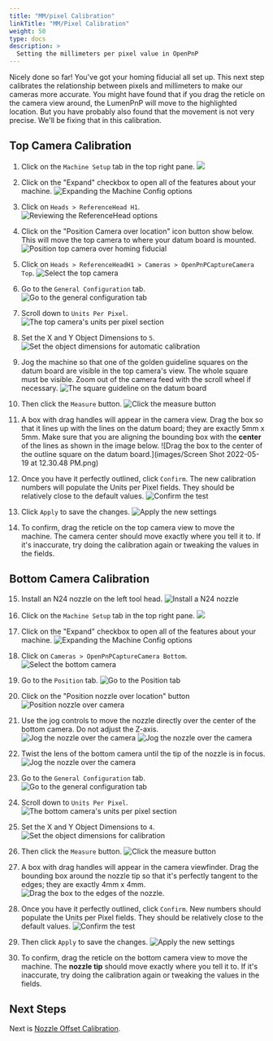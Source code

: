 ```yaml
---
title: "MM/pixel Calibration"
linkTitle: "MM/Pixel Calibration"
weight: 50
type: docs
description: >
  Setting the millimeters per pixel value in OpenPnP
---
```


Nicely done so far! You've got your homing fiducial all set up. This next step calibrates the relationship between pixels and millimeters to make our cameras more accurate. You might have found that if you drag the reticle on the camera view around, the LumenPnP will move to the highlighted location. But you have probably also found that the movement is not very precise. We'll be fixing that in this calibration.

## Top Camera Calibration

1. Click on the `Machine Setup` tab in the top right pane.
  ![](images/Machine-Setup-Tab-3.png)

2. Click on the "Expand" checkbox to open all of the features about your machine.
  ![Expanding the Machine Config options](images/Expand-Checkbox-3.png)

3. Click on `Heads > ReferenceHead H1`.
  ![Reviewing the ReferenceHead options](images/Select-reference-head-H1.png)

4. Click on the "Position Camera over location" icon button show below. This will move the top camera to where your datum board is mounted.
   ![Position top camera over homing fiducial](images/Position-camera-over-homing-fiducial.png)

5. Click on `Heads > ReferenceHeadH1 > Cameras > OpenPnPCaptureCamera Top`.
   ![Select the top camera](images/select-top-camera.png)

6. Go to the `General Configuration` tab.
   ![Go to the general configuration tab](images/general-configuration-tab.png)

7. Scroll down to `Units Per Pixel`.
   ![The top camera's units per pixel section](images/units-per-pixel-section.png)

8. Set the X and Y Object Dimensions to `5`.
![Set the object dimensions for automatic calibration](images/set-object-dimensions.png)

9. Jog the machine so that one of the golden guideline squares on the datum board are visible in the top camera's view. The whole square must be visible. Zoom out of the camera feed with the scroll wheel if necessary.
  ![The square guideline on the datum board](images/units-per-pixel-square-on-datum.png)

10. Then click the `Measure` button.
  ![Click the measure button](images/click-measure-button.png)

11. A box with drag handles will appear in the camera view. Drag the box so that it lines up with the lines on the datum board; they are exactly 5mm x 5mm. Make sure that you are aligning the bounding box with the **center** of the lines as shown in the image below.
  ![Drag the box to the center of the outline square on the datum board.](images/Screen Shot 2022-05-19 at 12.30.48 PM.png)

12. Once you have it perfectly outlined, click `Confirm`. The new calibration numbers will populate the Units per Pixel fields. They should be relatively close to the default values.
  ![Confirm the test](images/confirm-pixel-per-mm.png)

13. Click `Apply` to save the changes.
  ![Apply the new settings](images/apply-pixel-per-mm-settings.png)

14. To confirm, drag the reticle on the top camera view to move the machine. The camera center should move exactly where you tell it to. If it's inaccurate, try doing the calibration again or tweaking the values in the fields.

## Bottom Camera Calibration

15. Install an N24 nozzle on the left tool head.
  ![Install a N24 nozzle](images/n24-nozzle-attached.png)

16. Click on the `Machine Setup` tab in the top right pane.
  ![](images/Machine-Setup-Tab-3.png)

17. Click on the "Expand" checkbox to open all of the features about your machine.
  ![Expanding the Machine Config options](images/Expand-Checkbox-3.png)

18. Click on `Cameras > OpenPnPCaptureCamera Bottom`.
   ![Select the bottom camera](images/select-bottom-camera.png)

19. Go to the `Position` tab.
   ![Go to the Position tab](images/bottom-position-tab.png)

20. Click on the "Position nozzle over location" button
   ![Position nozzle over camera](images/position-nozzle-over-camera.png)

21. Use the jog controls to move the nozzle directly over the center of the bottom camera. Do not adjust the Z-axis.
   ![Jog the nozzle over the camera](images/jog-controls-bottom.png)
   ![Jog the nozzle over the camera](images/jogging-finished.png)

22. Twist the lens of the bottom camera until the tip of the nozzle is in focus.
   ![Jog the nozzle over the camera](images/in-focus-nozzle.png)

23. Go to the `General Configuration` tab.
   ![Go to the general configuration tab](images/general-configuration-bottom-tab.png)

24. Scroll down to `Units Per Pixel`.
   ![The bottom camera's units per pixel section](images/units-per-pixel-section-bottom.png)

25. Set the X and Y Object Dimensions to `4`.
![Set the object dimensions for calibration](images/set-object-dimensions-bottom.png)

26. Then click the `Measure` button.
  ![Click the measure button](images/click-measure-bottom.png)

27. A box with drag handles will appear in the camera viewfinder. Drag the bounding box around the nozzle tip so that it's perfectly tangent to the edges; they are exactly 4mm x 4mm.
  ![Drag the box to the edges of the nozzle.](images/measure-nozzle-mm-per-px.png)

28. Once you have it perfectly outlined, click `Confirm`. New numbers should populate the Units per Pixel fields. They should be relatively close to the default values.
  ![Confirm the test](images/confirm-pixel-per-mm-bottom.png)

29. Then click `Apply` to save the changes.
  ![Apply the new settings](images/apply-pixel-per-mm-settings-bottom.png)

30. To confirm, drag the reticle on the bottom camera view to move the machine. The **nozzle tip** should move exactly where you tell it to. If it's inaccurate, try doing the calibration again or tweaking the values in the fields.

## Next Steps

Next is [Nozzle Offset Calibration](../nozzle-offset/index.md).
